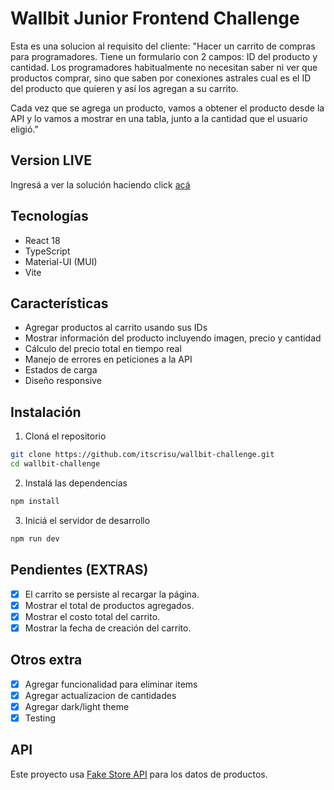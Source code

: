 # Wallbit Junior Frontend Challenge

Esta es una solucion al requisito del cliente:
"Hacer un carrito de compras para programadores. Tiene un formulario con 2 campos: ID del producto y cantidad. Los programadores habitualmente no necesitan saber ni ver que productos comprar, sino que saben por conexiones astrales cual es el ID del producto que quieren y así los agregan a su carrito.

Cada vez que se agrega un producto, vamos a obtener el producto desde la API y lo vamos a mostrar en una tabla, junto a la cantidad que el usuario eligió."

## Version LIVE
Ingresá a ver la solución haciendo click [acá](wallbit-challenge-nu.vercel.app)

## Tecnologías

- React 18
- TypeScript
- Material-UI (MUI)
- Vite

## Características

- Agregar productos al carrito usando sus IDs
- Mostrar información del producto incluyendo imagen, precio y cantidad
- Cálculo del precio total en tiempo real
- Manejo de errores en peticiones a la API
- Estados de carga
- Diseño responsive

## Instalación

1. Cloná el repositorio
```bash
git clone https://github.com/itscrisu/wallbit-challenge.git
cd wallbit-challenge
```

2. Instalá las dependencias
```bash
npm install
```

3. Iniciá el servidor de desarrollo
```bash
npm run dev
```

## Pendientes (EXTRAS)

- [X] El carrito se persiste al recargar la página.
- [X] Mostrar el total de productos agregados.
- [X] Mostrar el costo total del carrito.
- [X] Mostrar la fecha de creación del carrito.
 
## Otros extra

- [X] Agregar funcionalidad para eliminar items
- [X] Agregar actualizacion de cantidades
- [X] Agregar dark/light theme
- [X] Testing

## API

Este proyecto usa [Fake Store API](https://fakestoreapi.com/) para los datos de productos.